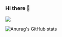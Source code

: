 ### Hi there 👋

<a href="https://sites.google.com/view/takeout-gcu/%EC%9E%84%EC%9B%90%EC%A7%84/19%EA%B8%B0-%EB%B0%95%EC%B0%AC%EB%AF%B8" target="_blank"><img src="https://img.shields.io/badge/Team.Take Out-here-000000?style=flat-square&logo=&logoColor=1E90FF"/></a>


![Anurag's GitHub stats](https://github-readme-stats.vercel.app/api?username=micromielec&show_icons=true&theme=github_dark)

<!--
**micromielec/micromielec** is a ✨ _special_ ✨ repository because its `README.md` (this file) appears on your GitHub profile.

Here are some ideas to get you started:

- 🔭 I’m currently working on ...
- 🌱 I’m currently learning ...
- 👯 I’m looking to collaborate on ...
- 🤔 I’m looking for help with ...
- 💬 Ask me about ...
- 📫 How to reach me: ...
- 😄 Pronouns: ...
- ⚡ Fun fact: ...
-->
